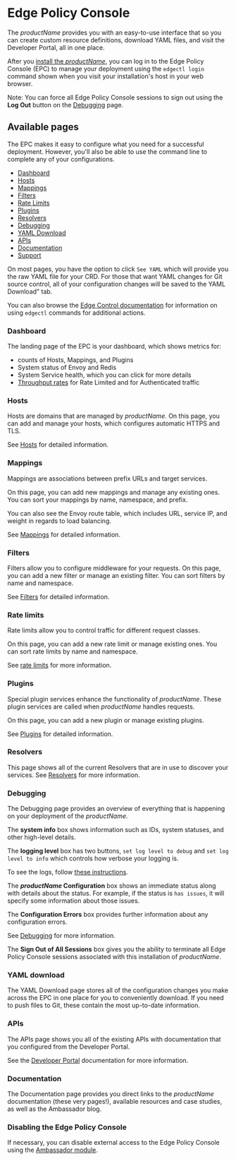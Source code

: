 # Edge Policy Console

The $productName$ provides you with an easy-to-use interface that so you can create custom resource definitions, download YAML files, and visit the Developer Portal, all in one place.

After you [install the $productName$](../../install), you can log in to the Edge Policy Console (EPC) to manage your deployment using the `edgectl login` command shown when you visit your installation's host in your web browser.

Note: You can force all Edge Policy Console sessions to sign out using the **Log Out** button on the [Debugging](#debugging) page.

## Available pages

The EPC makes it easy to configure what you need for a successful deployment. However, you'll also be able to use the command line to complete any of your configurations.

* [Dashboard](#dashboard)
* [Hosts](#hosts)
* [Mappings](#mappings)
* [Filters](#filters)
* [Rate Limits](#rate-limits)
* [Plugins](#plugins)
* [Resolvers](#resolvers)
* [Debugging](#debugging)
* [YAML Download](#yaml-download)
* [APIs](#apis)
* [Documentation](#documentation)
* [Support](#support)

On most pages, you have the option to click `See YAML` which will provide you the raw YAML file for your CRD. For those that want YAML changes for Git source control, all of your configuration changes will be saved to the YAML Download" tab.

You can also browse the [Edge Control documentation](../edgectl/edge-control) for information on using `edgectl` commands for additional actions.

### Dashboard

The landing page of the EPC is your dashboard, which shows metrics for:

* counts of Hosts, Mappings, and Plugins
* System status of Envoy and Redis
* System Service health, which you can click for more details
* [Throughput rates](../rate-limit-speedometers) for Rate Limited and for Authenticated traffic

### Hosts

Hosts are domains that are managed by $productName$. On this page, you can add and manage your hosts, which configures automatic HTTPS and TLS.

See [Hosts](../../running/host-crd) for detailed information.

### Mappings

Mappings are associations between prefix URLs and target services.

On this page, you can add new mappings and manage any existing ones. You can sort your mappings by name, namespace, and prefix.

You can also see the Envoy route table, which includes URL, service IP, and weight in regards to load balancing.

See [Mappings](../mappings) for detailed information.

### Filters

Filters allow you to configure middleware for your requests. On this page, you can add a new filter or manage an existing filter. You can sort filters by name and namespace.

See [Filters](../filters) for detailed information.

### Rate limits

Rate limits allow you to control traffic for different request classes.

On this page, you can add a new rate limit or manage existing ones. You can sort rate limits by name and namespace.

See [rate limits](../rate-limits) for more information.

### Plugins

Special plugin services enhance the functionality of $productName$. These plugin services are called when $productName$ handles requests.

On this page, you can add a new plugin or manage existing plugins.

See [Plugins](../../running/services) for detailed information.

### Resolvers

This page shows all of the current Resolvers that are in use to discover your services. See [Resolvers](../../running/resolvers) for more information.

### Debugging

The Debugging page provides an overview of everything that is happening on your deployment of the $productName$.

The **system info** box shows information such as IDs, system statuses, and other high-level details.

The **logging level** box has two buttons, `set log level to debug` and `set log level to info` which controls how verbose your logging is.

To see the logs, follow [these instructions](../../running/debugging#review-ambassador-logs).

The **$productName$ Configuration** box shows an immediate status along with details about the status. For example, if the status is `has issues`, it will specify some information about those issues.

The **Configuration Errors** box provides further information about any configuration errors.

See [Debugging](../../running/debugging) for more information.

The **Sign Out of All Sessions** box gives you the ability to terminate all Edge Policy Console sessions associated with this installation of $productName$.

### YAML download

The YAML Download page stores all of the configuration changes you make across the EPC in one place for you to conveniently download. If you need to push files to Git, these contain the most up-to-date information.

### APIs

The APIs page shows you all of the existing APIs with documentation that you configured from the Developer Portal.

See the [Developer Portal](../dev-portal) documentation for more information.

### Documentation

The Documentation page provides you direct links to the $productName$ documentation (these very pages!), available resources and case studies, as well as the Ambassador blog.

### Disabling the Edge Policy Console


If necessary, you can disable external access to the Edge Policy Console using the [Ambassador module](../../running/ambassador).
